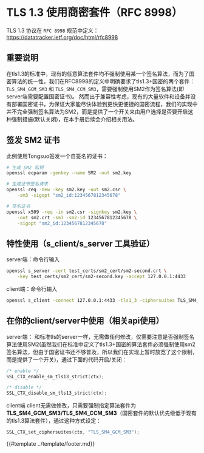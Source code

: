 # TLS 1.3 使用商密套件（RFC 8998）

TLS 1.3 协议在 `RFC 8998` 规范中定义：<https://datatracker.ietf.org/doc/html/rfc8998>

## 重要说明

在tls1.3的标准中，现有的任意算法套件均不强制使用某一个签名算法，而为了国密算法的统一性，我们在RFC8998的定义中明确要求了tls1.3+国密的两个套件：`TLS_SM4_GCM_SM3` 和 `TLS_SM4_CCM_SM3`，需要强制使用SM2作为签名算法(即server端需要配置国密证书)。 然而出于兼容性考虑，现有的大量软件和设备并没有部署国密证书，为保证大家能尽快体验到更快更便捷的国密流程，我们的实现中并不完全强制签名算法为SM2，而是提供了一个开关来由用户选择是否要开启这种强制措施(默认关闭)，在本手册后续会介绍相关用法。

## 签发 SM2 证书

此例使用Tongsuo签发一个自签名的证书：

```sh
# 生成 SM2 私钥
openssl ecparam -genkey -name SM2 -out sm2.key

# 生成证书签名请求
openssl req -new -key sm2.key -out sm2.csr \
    -sm3 -sigopt "sm2_id:1234567812345678"

# 签名证书
openssl x509 -req -in sm2.csr -signkey sm2.key \
    -out sm2.crt -sm3 -sm2-id 1234567812345678 \
    -sigopt "sm2_id:1234567812345678"
```

## 特性使用（s_client/s_server 工具验证）

server端：命令行输入

```sh
openssl s_server -cert test_certs/sm2_cert/sm2-second.crt \
    -key test_certs/sm2_cert/sm2-second.key -accept 127.0.0.1:4433
```

client端：命令行输入

```sh
openssl s_client -connect 127.0.0.1:4433 -tls1_3 -ciphersuites TLS_SM4_GCM_SM3
```

## 在你的client/server中使用（相关api使用）

server端： 和标准tls的server一样，无需做任何修改，仅需要注意是否强制签名算法使用SM2(虽然我们在标准中定义了tls1.3+国密的算法套件必须强制使用sm2签名算法，但由于国密证书还不够普及，所以我们在实现上暂时放宽了这个限制，而是提供了一个开关)，通过下面的代码开启/关闭：

```c
/* enable */
SSL_CTX_enable_sm_tls13_strict(ctx);

/* disable */
SSL_CTX_disable_sm_tls13_strict(ctx);
```

client端 client无需做修改，只需要强制指定算法套件为**TLS_SM4_GCM_SM3/TLS_SM4_CCM_SM3**（国密套件的默认优先级低于现有的tls1.3算法套件），通过这种方式设定：

```c
SSL_CTX_set_ciphersuites(ctx, "TLS_SM4_GCM_SM3");
```

{{#template ../template/footer.md}}
